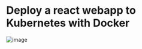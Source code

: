 # Deploy a react webapp to Kubernetes with Docker
![image](https://user-images.githubusercontent.com/29601694/202601084-fd1c2dfb-89e2-48a7-9b06-b0c111330001.png)
